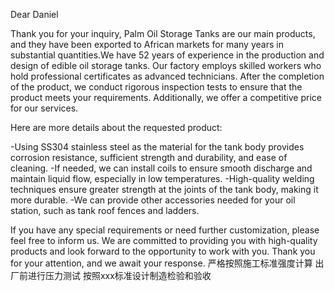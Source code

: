 Dear Daniel

Thank you for your inquiry, Palm Oil Storage Tanks are our main products, and they have been exported to African markets for many years in substantial quantities.We have 52 years of experience in the production and design of edible oil storage tanks. Our factory employs skilled workers who hold professional certificates as advanced technicians. After the completion of the product, we conduct rigorous inspection tests to ensure that the product meets your requirements. Additionally, we offer a competitive price for our services.

Here are more details about the requested product:

-Using SS304 stainless steel as the material for the tank body provides corrosion resistance, sufficient strength and durability, and ease of cleaning.
-If needed, we can install coils to ensure smooth discharge and maintain liquid flow, especially in low temperatures.
-High-quality welding techniques ensure greater strength at the joints of the tank body, making it more durable.
-We can provide other accessories needed for your oil station, such as tank roof fences and ladders.

If you have any special requirements or need further customization, please feel free to inform us. We are committed to providing you with high-quality products and look forward to the opportunity to work with you.
Thank you for your attention, and we await your response.
严格按照施工标准强度计算
出厂前进行压力测试
按照xxx标准设计制造检验和验收